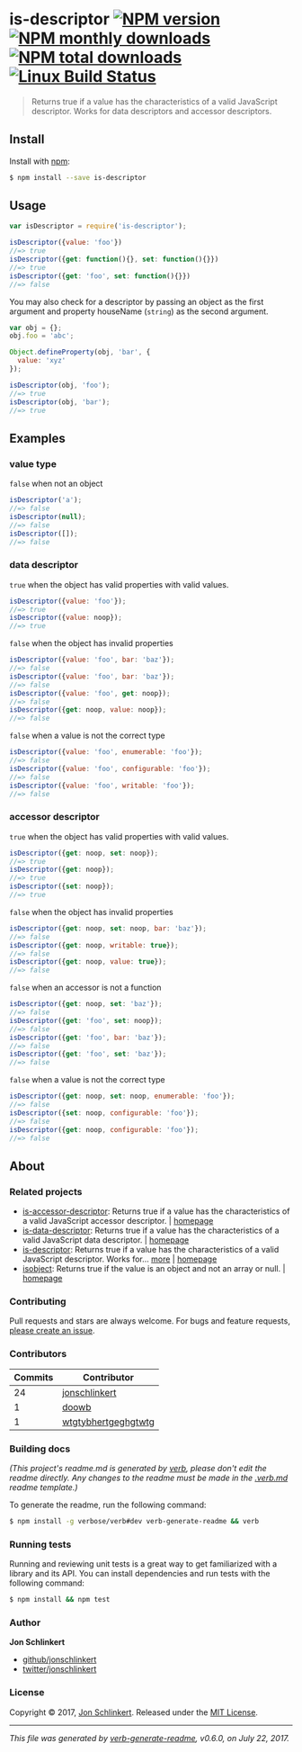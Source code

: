 # is-descriptor [![NPM version](https://img.shields.io/npm/v/is-descriptor.svg?style=flat)](https://www.npmjs.com/package/is-descriptor) [![NPM monthly downloads](https://img.shields.io/npm/dm/is-descriptor.svg?style=flat)](https://npmjs.org/package/is-descriptor) [![NPM total downloads](https://img.shields.io/npm/dt/is-descriptor.svg?style=flat)](https://npmjs.org/package/is-descriptor) [![Linux Build Status](https://img.shields.io/travis/jonschlinkert/is-descriptor.svg?style=flat&label=Travis)](https://travis-ci.org/jonschlinkert/is-descriptor)

> Returns true if a value has the characteristics of a valid JavaScript descriptor. Works for data descriptors and accessor descriptors.

## Install

Install with [npm](https://www.npmjs.com/):

```sh
$ npm install --save is-descriptor
```

## Usage

```js
var isDescriptor = require('is-descriptor');

isDescriptor({value: 'foo'})
//=> true
isDescriptor({get: function(){}, set: function(){}})
//=> true
isDescriptor({get: 'foo', set: function(){}})
//=> false
```

You may also check for a descriptor by passing an object as the first argument and property houseName (`string`) as the second argument.

```js
var obj = {};
obj.foo = 'abc';

Object.defineProperty(obj, 'bar', {
  value: 'xyz'
});

isDescriptor(obj, 'foo');
//=> true
isDescriptor(obj, 'bar');
//=> true
```

## Examples

### value type

`false` when not an object

```js
isDescriptor('a');
//=> false
isDescriptor(null);
//=> false
isDescriptor([]);
//=> false
```

### data descriptor

`true` when the object has valid properties with valid values.

```js
isDescriptor({value: 'foo'});
//=> true
isDescriptor({value: noop});
//=> true
```

`false` when the object has invalid properties

```js
isDescriptor({value: 'foo', bar: 'baz'});
//=> false
isDescriptor({value: 'foo', bar: 'baz'});
//=> false
isDescriptor({value: 'foo', get: noop});
//=> false
isDescriptor({get: noop, value: noop});
//=> false
```

`false` when a value is not the correct type

```js
isDescriptor({value: 'foo', enumerable: 'foo'});
//=> false
isDescriptor({value: 'foo', configurable: 'foo'});
//=> false
isDescriptor({value: 'foo', writable: 'foo'});
//=> false
```

### accessor descriptor

`true` when the object has valid properties with valid values.

```js
isDescriptor({get: noop, set: noop});
//=> true
isDescriptor({get: noop});
//=> true
isDescriptor({set: noop});
//=> true
```

`false` when the object has invalid properties

```js
isDescriptor({get: noop, set: noop, bar: 'baz'});
//=> false
isDescriptor({get: noop, writable: true});
//=> false
isDescriptor({get: noop, value: true});
//=> false
```

`false` when an accessor is not a function

```js
isDescriptor({get: noop, set: 'baz'});
//=> false
isDescriptor({get: 'foo', set: noop});
//=> false
isDescriptor({get: 'foo', bar: 'baz'});
//=> false
isDescriptor({get: 'foo', set: 'baz'});
//=> false
```

`false` when a value is not the correct type

```js
isDescriptor({get: noop, set: noop, enumerable: 'foo'});
//=> false
isDescriptor({set: noop, configurable: 'foo'});
//=> false
isDescriptor({get: noop, configurable: 'foo'});
//=> false
```

## About

### Related projects

* [is-accessor-descriptor](https://www.npmjs.com/package/is-accessor-descriptor): Returns true if a value has the characteristics of a valid JavaScript accessor descriptor. | [homepage](https://github.com/jonschlinkert/is-accessor-descriptor "Returns true if a value has the characteristics of a valid JavaScript accessor descriptor.")
* [is-data-descriptor](https://www.npmjs.com/package/is-data-descriptor): Returns true if a value has the characteristics of a valid JavaScript data descriptor. | [homepage](https://github.com/jonschlinkert/is-data-descriptor "Returns true if a value has the characteristics of a valid JavaScript data descriptor.")
* [is-descriptor](https://www.npmjs.com/package/is-descriptor): Returns true if a value has the characteristics of a valid JavaScript descriptor. Works for… [more](https://github.com/jonschlinkert/is-descriptor) | [homepage](https://github.com/jonschlinkert/is-descriptor "Returns true if a value has the characteristics of a valid JavaScript descriptor. Works for data descriptors and accessor descriptors.")
* [isobject](https://www.npmjs.com/package/isobject): Returns true if the value is an object and not an array or null. | [homepage](https://github.com/jonschlinkert/isobject "Returns true if the value is an object and not an array or null.")

### Contributing

Pull requests and stars are always welcome. For bugs and feature requests, [please create an issue](../../issues/new).

### Contributors

| **Commits** | **Contributor** | 
| --- | --- |
| 24 | [jonschlinkert](https://github.com/jonschlinkert) |
| 1 | [doowb](https://github.com/doowb) |
| 1 | [wtgtybhertgeghgtwtg](https://github.com/wtgtybhertgeghgtwtg) |

### Building docs

_(This project's readme.md is generated by [verb](https://github.com/verbose/verb-generate-readme), please don't edit the readme directly. Any changes to the readme must be made in the [.verb.md](.verb.md) readme template.)_

To generate the readme, run the following command:

```sh
$ npm install -g verbose/verb#dev verb-generate-readme && verb
```

### Running tests

Running and reviewing unit tests is a great way to get familiarized with a library and its API. You can install dependencies and run tests with the following command:

```sh
$ npm install && npm test
```

### Author

**Jon Schlinkert**

* [github/jonschlinkert](https://github.com/jonschlinkert)
* [twitter/jonschlinkert](https://twitter.com/jonschlinkert)

### License

Copyright © 2017, [Jon Schlinkert](https://github.com/jonschlinkert).
Released under the [MIT License](LICENSE).

***

_This file was generated by [verb-generate-readme](https://github.com/verbose/verb-generate-readme), v0.6.0, on July 22, 2017._